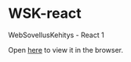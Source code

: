# WSK-react

WebSovellusKehitys - React 1

Open [here](https://users.metropolia.fi/~neal/WSK/hooks/) to view it in the browser.
